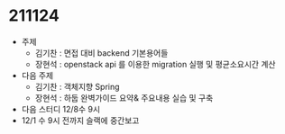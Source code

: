 # 211124

* 주제
  * 김기찬 : 면접 대비 backend 기본용어들
  * 장현석 : openstack api 를 이용한 migration 실행 및 평균소요시간 계산
* 다음 주제
  * 김기찬 : 객체지향 Spring
  * 장현석 : 하둡 완벽가이드 요약& 주요내용 실습 및 구축
* 다음 스터디 12/8수 9시
* 12/1 수 9시 전까지 슬랙에 중간보고

